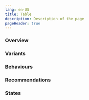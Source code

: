 ```yaml
---
lang: en-US
title: Table
description: Description of the page
pageHeader: true
---
```


### Overview

### Variants

### Behaviours

### Recommendations

### States
